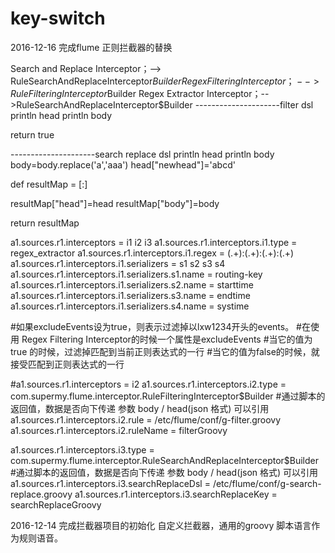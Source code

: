 # key-switch
2016-12-16 完成flume 正则拦截器的替换

Search and Replace Interceptor；--> RuleSearchAndReplaceInterceptor$Builder
Regex Filtering Interceptor；  -->RuleFilteringInterceptor$Builder
Regex Extractor Interceptor；-->RuleSearchAndReplaceInterceptor$Builder
---------------------filter dsl
println head
println body

return true

---------------------search replace dsl
println head
println body
body=body.replace('a','aaa')
head["newhead"]='abcd'

def resultMap = [:]

resultMap["head"]=head
resultMap["body"]=body

return resultMap



a1.sources.r1.interceptors = i1 i2 i3
a1.sources.r1.interceptors.i1.type = regex_extractor
a1.sources.r1.interceptors.i1.regex = (.+):(.+):(.+):(.+)
a1.sources.r1.interceptors.i1.serializers = s1 s2 s3 s4
a1.sources.r1.interceptors.i1.serializers.s1.name = routing-key
a1.sources.r1.interceptors.i1.serializers.s2.name = starttime
a1.sources.r1.interceptors.i1.serializers.s3.name = endtime
a1.sources.r1.interceptors.i1.serializers.s4.name = systime

#如果excludeEvents设为true，则表示过滤掉以lxw1234开头的events。
#在使用 Regex Filtering Interceptor的时候一个属性是excludeEvents
#当它的值为true 的时候，过滤掉匹配到当前正则表达式的一行
#当它的值为false的时候，就接受匹配到正则表达式的一行

#a1.sources.r1.interceptors = i2
a1.sources.r1.interceptors.i2.type = com.supermy.flume.interceptor.RuleFilteringInterceptor$Builder
#通过脚本的返回值，数据是否向下传递 参数 body / head(json 格式) 可以引用
a1.sources.r1.interceptors.i2.rule = /etc/flume/conf/g-filter.groovy
a1.sources.r1.interceptors.i2.ruleName = filterGroovy

a1.sources.r1.interceptors.i3.type = com.supermy.flume.interceptor.RuleSearchAndReplaceInterceptor$Builder
#通过脚本的返回值，数据是否向下传递 参数 body / head(json 格式) 可以引用
a1.sources.r1.interceptors.i3.searchReplaceDsl = /etc/flume/conf/g-search-replace.groovy
a1.sources.r1.interceptors.i3.searchReplaceKey = searchReplaceGroovy


2016-12-14 完成拦截器项目的初始化
自定义拦截器，通用的groovy 脚本语言作为规则语音。
